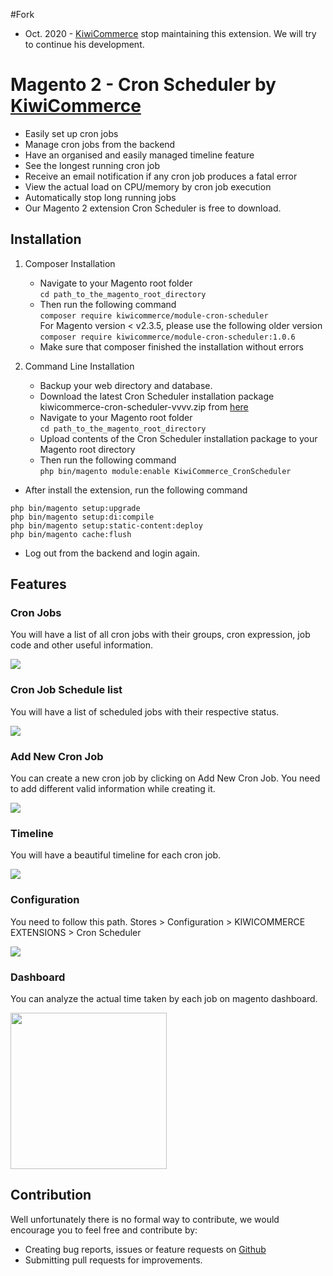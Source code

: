 #Fork
- Oct. 2020 - [KiwiCommerce](https://kiwicommerce.co.uk/) stop maintaining this extension. We will try to continue his development.

# Magento 2 - Cron Scheduler by [KiwiCommerce](https://kiwicommerce.co.uk/)
- Easily set up cron jobs
- Manage cron jobs from the backend
- Have an organised and easily managed timeline feature
- See the longest running cron job
- Receive an email notification if any cron job produces a fatal error
- View the actual load on CPU/memory by cron job execution
- Automatically stop long running jobs
- Our Magento 2 extension Cron Scheduler is free to download.

## **Installation** 
1. Composer Installation
      - Navigate to your Magento root folder<br />
            `cd path_to_the_magento_root_directory`
      - Then run the following command<br />
            `composer require kiwicommerce/module-cron-scheduler`<br />
            For Magento version < v2.3.5, please use the following older version<br />
            `composer require kiwicommerce/module-cron-scheduler:1.0.6`
      - Make sure that composer finished the installation without errors

 2. Command Line Installation
      - Backup your web directory and database.
      - Download the latest Cron Scheduler installation package kiwicommerce-cron-scheduler-vvvv.zip from [here](https://github.com/kiwicommerce/magento2-cron-scheduler/releases)
      - Navigate to your Magento root folder<br />
            `cd path_to_the_magento_root_directory`<br />
      - Upload contents of the Cron Scheduler installation package to your Magento root directory
      - Then run the following command<br />
            `php bin/magento module:enable KiwiCommerce_CronScheduler`<br />
   
- After install the extension, run the following command
```
php bin/magento setup:upgrade
php bin/magento setup:di:compile
php bin/magento setup:static-content:deploy
php bin/magento cache:flush
```
- Log out from the backend and login again.

## Features
### Cron Jobs
You will have a list of all cron jobs with their groups, cron expression, job code and other useful information.

<img src="https://kiwicommerce.co.uk/wp-content/uploads/2018/05/cronjob.png"/><br/>

### Cron Job Schedule list
You will have a list of scheduled jobs with their respective status.

<img src="https://kiwicommerce.co.uk/wp-content/uploads/2018/05/schedule-list.png"/><br/>

### Add New Cron Job
You can create a new cron job by clicking on Add New Cron Job. You need to add different valid information while creating it.

<img src="https://kiwicommerce.co.uk/wp-content/uploads/2018/05/addnewcronjob.png"/> <br/>

### Timeline
You will have a beautiful timeline for each cron job.

<img src="https://kiwicommerce.co.uk/wp-content/uploads/2018/05/timeline.png" /> <br/>

### Configuration
You need to follow this path. Stores > Configuration > KIWICOMMERCE EXTENSIONS > Cron Scheduler

<img src="https://kiwicommerce.co.uk/wp-content/uploads/2018/05/Configuration_cronscheduler.png"/> <br/>

### Dashboard
You can analyze the actual time taken by each job on magento dashboard.

<img src="https://kiwicommerce.co.uk/wp-content/uploads/2018/05/cronscheduler_dashboard.png" height="250"/> <br/>

## Contribution
Well unfortunately there is no formal way to contribute, we would encourage you to feel free and contribute by:
 
  - Creating bug reports, issues or feature requests on <a target="_blank" href="https://github.com/webcodebg/magento2-cron-scheduler/issues">Github</a>
  - Submitting pull requests for improvements.


